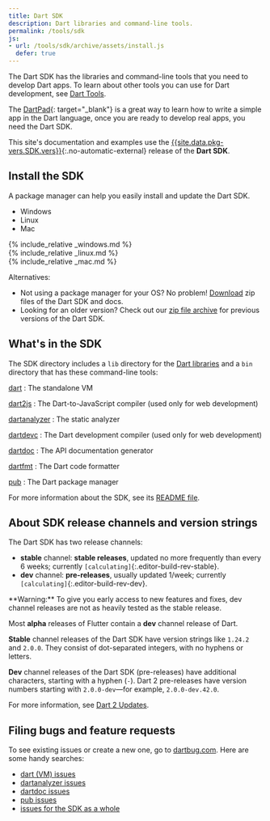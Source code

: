 ```yaml
---
title: Dart SDK
description: Dart libraries and command-line tools.
permalink: /tools/sdk
js:
- url: /tools/sdk/archive/assets/install.js
  defer: true
---
```


The Dart SDK has the libraries and command-line tools that you need to develop
Dart apps. To learn about other tools you can use for Dart development, see
[Dart Tools](/tools).

The [DartPad][]{: target="_blank"} is a great way to learn how to write a simple
app in the Dart language, once you are ready to develop real apps, you need the
Dart SDK.

This site's documentation and examples use the
[{{site.data.pkg-vers.SDK.vers}}][site SDK version]{:.no-automatic-external}
release of the **Dart SDK**.

## Install the SDK

A package manager can help you easily install and update the Dart SDK.

<ul class="tabs__top-bar">
  <li class="tab-link current" data-tab="tab-sdk-install-windows">Windows</li>
  <li class="tab-link" data-tab="tab-sdk-install-linux">Linux</li>
  <li class="tab-link" data-tab="tab-sdk-install-mac">Mac</li>
</ul>
<div id="tab-sdk-install-windows" class="tabs__content current" markdown="1">
{% include_relative _windows.md %}
</div>
<div id="tab-sdk-install-linux" class="tabs__content" markdown="1">
{% include_relative _linux.md %}
</div>
<div id="tab-sdk-install-mac" class="tabs__content" markdown="1">
{% include_relative _mac.md %}
</div>

Alternatives:

- Not using a package manager for your OS? No problem!
  [Download](/install/archive)
  zip files of the Dart SDK and docs.
- Looking for an older version?
  Check out our [zip file archive](/install/archive) for
  previous versions of the Dart SDK.

## What's in the SDK

The SDK directory includes a `lib` directory for the
[Dart libraries](/guides/libraries/library-tour)
and a `bin` directory that has these command-line tools:

<div class="row"><div class="col-md-6" markdown="1">

[dart](/dart-vm)
: The standalone VM

[dart2js]({{site.webdev}}/tools/dart2js)
: The Dart-to-JavaScript compiler (used only for web development)

[dartanalyzer](https://github.com/dart-lang/sdk/tree/master/pkg/analyzer_cli#dartanalyzer)
: The static analyzer

[dartdevc]({{site.webdev}}/tools/dartdevc)
: The Dart development compiler
(used only for web development)

</div> <div class="col-md-6" markdown="1">

[dartdoc](https://github.com/dart-lang/dartdoc#dartdoc)
: The API documentation generator

[dartfmt](https://github.com/dart-lang/dart_style#readme)
: The Dart code formatter

[pub](/tools/pub)
: The Dart package manager

</div></div>

For more information about the SDK, see its
[README file](https://github.com/dart-lang/sdk/blob/master/README.dart-sdk).

## About SDK release channels and version strings

The Dart SDK has two release channels:

* **stable** channel: **stable releases**,
  updated no more frequently than every 6 weeks;
  currently `[calculating]`{:.editor-build-rev-stable}.
* **dev** channel: **pre-releases**, usually updated 1/week;
  currently `[calculating]`{:.editor-build-rev-dev}.

<aside class="alert alert-warning" markdown="1">
  **Warning:**
  To give you early access to new features and fixes,
  dev channel releases are not as heavily tested as the stable release.
</aside>

Most **alpha** releases of Flutter contain a **dev** channel release of Dart.

**Stable** channel releases of the Dart SDK have version strings like `1.24.2` and `2.0.0`.
They consist of dot-separated integers, with no hyphens or letters.

**Dev** channel releases of the Dart SDK (pre-releases)
have additional characters, starting with a hyphen (`-`).
Dart 2 pre-releases have version numbers starting with
`2.0.0-dev`—for example, `2.0.0-dev.42.0`.

For more information, see [Dart 2 Updates](/dart-2).

[SDK constraints]: /tools/pub/pubspec#sdk-constraints
[semantic versioning]: http://semver.org/

## Filing bugs and feature requests

To see existing issues or create a new one,
go to [dartbug.com](http://dartbug.com).
Here are some handy searches:

* [dart (VM) issues](https://github.com/dart-lang/sdk/labels/Area-VM)
* [dartanalyzer issues](https://github.com/dart-lang/sdk/labels/Area-Analyzer)
* [dartdoc issues](https://github.com/dart-lang/dartdoc/issues)
* [pub issues](https://github.com/dart-lang/sdk/labels/Area-Pub)
* [issues for the SDK as a whole](https://github.com/dart-lang/sdk/issues)

[DartPad]: {{site.custom.dartpad.direct-link}}
[site SDK version]: {{site.dart_api}}/{{site.data.pkg-vers.SDK.channel}}/{{site.data.pkg-vers.SDK.vers}}